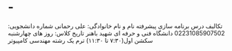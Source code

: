 # -
تکالیف درس برنامه سازی پیشرفته
نام و نام خانوادگی: علی رحمانی
شماره دانشجویی: 02231085907502
دانشگاه فنی و حرفه ای شهید باهنر
تاریخ کلاس: روز های چهارشنبه سکشن اول(۷:۳۰ تا ۱۱:۳۰)
ترم یک رشته مهندسی کامپیوتر
